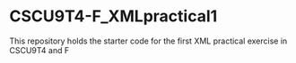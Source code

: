 # CSCU9T4-F_XMLpractical1
This repository holds the starter code for the first XML practical exercise in CSCU9T4 and F


